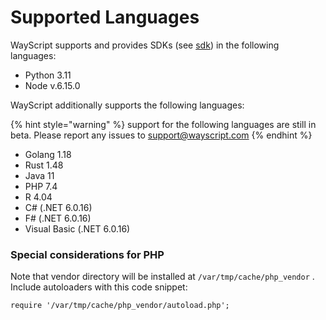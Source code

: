 # Supported Languages

WayScript supports and provides SDKs (see [sdk](../using-wayscript/sdk/ "mention")) in the following languages:

* Python 3.11
* Node v.6.15.0

WayScript additionally supports the following languages:&#x20;

{% hint style="warning" %}
support for the following languages are still in beta. Please report any issues to  [support@wayscript.com](mailto:support@wayscript.com)
{% endhint %}

* Golang 1.18
* Rust 1.48
* Java 11
* PHP 7.4
* R 4.04
* C# (.NET 6.0.16)
* F# (.NET 6.0.16)
* Visual Basic (.NET 6.0.16)

### Special considerations for PHP

Note that vendor directory will be installed at `/var/tmp/cache/php_vendor` . Include autoloaders with this code snippet:

```
require '/var/tmp/cache/php_vendor/autoload.php';
```
